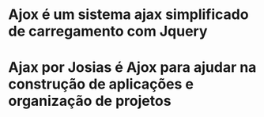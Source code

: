 # Ajox é um sistema ajax simplificado de carregamento com Jquery
# Ajax por Josias é Ajox para ajudar na construção de aplicações e organização de projetos